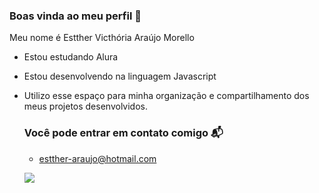 ### Boas vinda ao meu perfil 💙 

Meu nome é Estther Victhória Araújo Morello
- Estou estudando Alura
- Estou desenvolvendo na linguagem Javascript
- Utilizo esse espaço para minha organização e compartilhamento dos meus projetos desenvolvidos.


  ### Você pode entrar em contato comigo 📬 
    
  - estther-araujo@hotmail.com


  ![](https://media.tenor.com/8LjPMRe8kEsAAAAj/flork-gif.gif)
